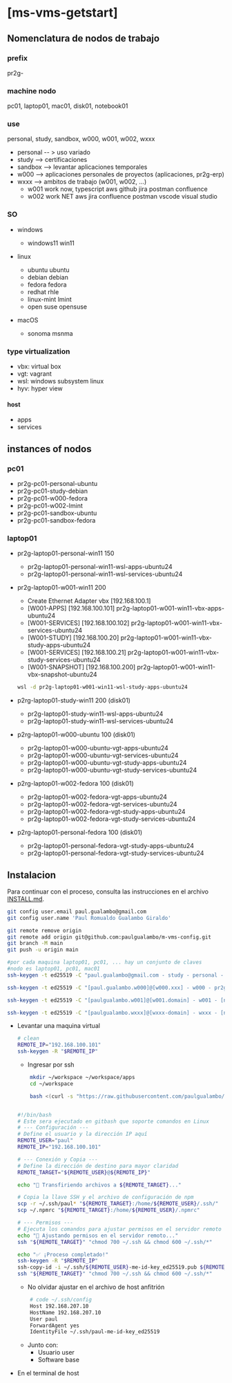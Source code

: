 # [ms-vms-getstart]

## Nomenclatura de nodos de trabajo

### prefix

pr2g-

### machine nodo

pc01, laptop01, mac01, disk01, notebook01

### use

personal, study, sandbox, w000, w001, w002, wxxx

-   personal -- > uso variado
-   study --> certificaciones
-   sandbox --> levantar aplicaciones temporales
-   w000 --> aplicaciones personales de proyectos (aplicaciones, pr2g-erp)
-   wxxx --> ambitos de trabajo (w001, w002, ...)
    -   w001 work now, typescript aws github jira postman confluence
    -   w002 work NET aws jira confluence postman vscode visual studio

### SO

-   windows
    -   windows11 win11

-   linux
    -   ubuntu ubuntu
    -   debian debian
    -   fedora fedora
    -   redhat rhle
    -   linux-mint lmint
    -   open suse opensuse

-   macOS
    -   sonoma msnma

### type virtualization

-   vbx: virtual box
-   vgt: vagrant
-   wsl: windows subsystem linux
-   hyv: hyper view

#### host

-   apps
-   services

## instances of nodos

### pc01

-   pr2g-pc01-personal-ubuntu
-   pr2g-pc01-study-debian
-   pr2g-pc01-w000-fedora
-   pr2g-pc01-w002-lmint
-   pr2g-pc01-sandbox-ubuntu
-   pr2g-pc01-sandbox-fedora

### laptop01

-   pr2g-laptop01-personal-win11 150

    -   pr2g-laptop01-personal-win11-wsl-apps-ubuntu24
    -   pr2g-laptop01-personal-win11-wsl-services-ubuntu24

-   pr2g-laptop01-w001-win11 200

    -   Create Ethernet Adapter vbx [192.168.100.1]
    -   [W001-APPS] [192.168.100.101] pr2g-laptop01-w001-win11-vbx-apps-ubuntu24
    -   [W001-SERVICES] [192.168.100.102] pr2g-laptop01-w001-win11-vbx-services-ubuntu24
    -   [W001-STUDY] [192.168.100.20] pr2g-laptop01-w001-win11-vbx-study-apps-ubuntu24
    -   [W001-SERVICES] [192.168.100.21] pr2g-laptop01-w001-win11-vbx-study-services-ubuntu24
    -   [W001-SNAPSHOT] [192.168.100.200] pr2g-laptop01-w001-win11-vbx-snapshot-ubuntu24

    ```sh
    wsl -d pr2g-laptop01-w001-win11-wsl-study-apps-ubuntu24
    ```

-   p2rg-laptop01-study-win11 200 (disk01)

    -   pr2g-laptop01-study-win11-wsl-apps-ubuntu24
    -   pr2g-laptop01-study-win11-wsl-services-ubuntu24

-   p2rg-laptop01-w000-ubuntu 100 (disk01)

    -   pr2g-laptop01-w000-ubuntu-vgt-apps-ubuntu24
    -   pr2g-laptop01-w000-ubuntu-vgt-services-ubuntu24
    -   pr2g-laptop01-w000-ubuntu-vgt-study-apps-ubuntu24
    -   pr2g-laptop01-w000-ubuntu-vgt-study-services-ubuntu24

-   p2rg-laptop01-w002-fedora 100 (disk01)

    -   pr2g-laptop01-w002-fedora-vgt-apps-ubuntu24
    -   pr2g-laptop01-w002-fedora-vgt-services-ubuntu24
    -   pr2g-laptop01-w002-fedora-vgt-study-apps-ubuntu24
    -   pr2g-laptop01-w002-fedora-vgt-study-services-ubuntu24

-   p2rg-laptop01-personal-fedora 100 (disk01)
    -   pr2g-laptop01-personal-fedora-vgt-study-apps-ubuntu24
    -   pr2g-laptop01-personal-fedora-vgt-study-services-ubuntu24


## Instalacion

Para continuar con el proceso, consulta las instrucciones en el archivo [INSTALL.md](./INSTALL.md).

```sh
git config user.email paul.gualambo@gmail.com
git config user.name 'Paul Romualdo Gualambo Giraldo'

git remote remove origin
git remote add origin git@github.com:paulgualambo/m-vms-config.git
git branch -M main
git push -u origin main

#por cada maquina laptop01, pc01, ... hay un conjunto de claves
#nodo es laptop01, pc01, mac01
ssh-keygen -t ed25519 -C "paul.gualambo@gmail.com - study - personal - sandbox" -f '/home/paul/.ssh/p2rg-[nodo]-study-personal-sandbox-id-key_ed25519'

ssh-keygen -t ed25519 -C "[paul.gualambo.w000]@[w000.xxx] - w000 - pr2g-erp" -f '/home/paul/.ssh/pr2g-[nodo]-w000-id-key_ed25519'

ssh-keygen -t ed25519 -C "[paulgualambo.w001]@[w001.domain] - w001 - [name - w001]" -f 'c:/Users/paul/.ssh/pr2g-[nodo]-w001-id-key_ed25519'

ssh-keygen -t ed25519 -C "[paulgualambo.wxxx]@[wxxx-domain] - wxxx - [name - wxxx]" -f 'c:/Users/paul/.ssh/pr2g-[nodo]-wxxx-id-key_ed25519'
```


- Levantar una maquina virtual

    ```sh
    # clean
    REMOTE_IP="192.168.100.101"
    ssh-keygen -R "$REMOTE_IP"
    ```
    - Ingresar por ssh
    ```sh
		mkdir ~/workspace ~/workspace/apps
		cd ~/workspace

        bash <(curl -s "https://raw.githubusercontent.com/paulgualambo/ms-vms-config/refs/heads/main/scripts/install.sh?$RANDOM") '{"hostname":"pr2g-laptop01-w001-win11-vbx-apps-ubuntu24", "distro":"DEBIAN", "username":"paul", "email":"paul.gualambo@gmail.com", "password":"123456"}'
    ```

    ```sh

    #!/bin/bash
    # Este sera ejecutado en gitbash que soporte comandos en Linux
    # --- Configuración ---
    # Define el usuario y la dirección IP aquí
    REMOTE_USER="paul"
    REMOTE_IP="192.168.100.101"

    # --- Conexión y Copia ---
    # Define la dirección de destino para mayor claridad
    REMOTE_TARGET="${REMOTE_USER}@${REMOTE_IP}"

    echo "🚀 Transfiriendo archivos a ${REMOTE_TARGET}..."

    # Copia la llave SSH y el archivo de configuración de npm
    scp -r ~/.ssh/paul* "${REMOTE_TARGET}:/home/${REMOTE_USER}/.ssh/"
    scp ~/.npmrc "${REMOTE_TARGET}:/home/${REMOTE_USER}/.npmrc"

    # --- Permisos ---
    # Ejecuta los comandos para ajustar permisos en el servidor remoto
    echo "🔐 Ajustando permisos en el servidor remoto..."
    ssh "${REMOTE_TARGET}" "chmod 700 ~/.ssh && chmod 600 ~/.ssh/*"

    echo "✅ ¡Proceso completado!"
    ssh-keygen -R "$REMOTE_IP"
    ssh-copy-id -i ~/.ssh/${REMOTE_USER}-me-id-key_ed25519.pub ${REMOTE_TARGET}
    ssh "${REMOTE_TARGET}" "chmod 700 ~/.ssh && chmod 600 ~/.ssh/*"
    ```
    - No olvidar ajustar en el archivo de host anfitrión

    ```sh
        # code ~/.ssh/config
        Host 192.168.207.10
        HostName 192.168.207.10
        User paul
        ForwardAgent yes
        IdentityFile ~/.ssh/paul-me-id-key_ed25519
    ```


    -	Junto con:
	    -	Usuario user
		-   Software base

- En el terminal de host
